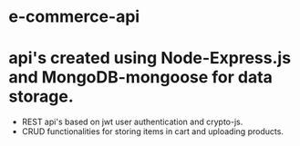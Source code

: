 # e-commerce-api
# api's created using Node-Express.js and MongoDB-mongoose for data storage.
- REST api's based on jwt user authentication and crypto-js.
- CRUD functionalities for storing items in cart and uploading products.
